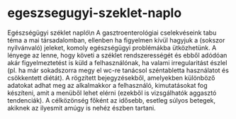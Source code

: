 # egeszsegugyi-szeklet-naplo
Egészségügyi széklet napló\n
A gasztroenterológiai cselekvéseink tabu téma a mai társadalomban, ellenben ha figyelmen
kívül hagyjuk a (sokszor nyilvánvaló) jeleket, komoly egészségügyi problémákba ütközhetünk.
A lényege az lenne, hogy követi a széklet rendszerességét és ebből adódóan akár
figyelmeztetést is küld a felhasználónak, ha valami irregularitást észlel (pl. ha már
sokadszorra megy el wc-re tanácsol széntabletta használatot és csökkentett diétát). A
rögzített bejegyzésekből, amelyekben különböző adatokat adhat meg az alkalmakkor a
felhasználó, kimutatásokat fog készíteni, amit a menüből lehet elérni (ezekből is vizsgálhatók
aggasztó tendenciák). A célközönség főként az idősebb, esetleg súlyos betegek, akiknek az
ilyesmit amúgy is nehéz észben tartani.
